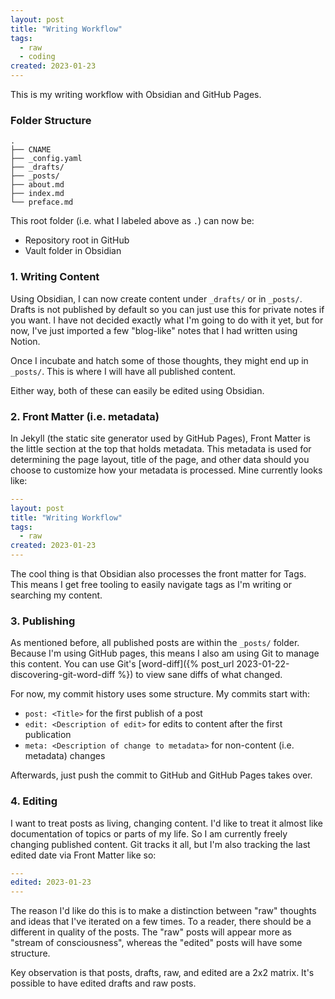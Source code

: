 ```yaml
---
layout: post
title: "Writing Workflow"
tags:
  - raw
  - coding
created: 2023-01-23
---
```

This is my writing workflow with Obsidian and GitHub Pages.

### Folder Structure
```
.
├── CNAME
├── _config.yaml
├── _drafts/
├── _posts/
├── about.md
├── index.md
└── preface.md
```

This root folder (i.e. what I labeled above as `.`) can now be:
* Repository root in GitHub
* Vault folder in Obsidian

### 1. Writing Content

Using Obsidian, I can now create content under `_drafts/` or in `_posts/`. Drafts is not published by default so you can just use this for private notes if you want. I have not decided exactly what I'm going to do with it yet, but for now, I've just imported a few "blog-like" notes that I had written using Notion.

Once I incubate and hatch some of those thoughts, they might end up in `_posts/`. This is where I will have all published content.

Either way, both of these can easily be edited using Obsidian.

### 2. Front Matter (i.e. metadata)

In Jekyll (the static site generator used by GitHub Pages), Front Matter is the little section at the top that holds metadata. This metadata is used for determining the page layout, title of the page, and other data should you choose to customize how your metadata is processed. Mine currently looks like:

```yaml
---
layout: post
title: "Writing Workflow"
tags:
  - raw
created: 2023-01-23
---
```

The cool thing is that Obsidian also processes the front matter for Tags. This means I get free tooling to easily navigate tags as I'm writing or searching my content.

### 3. Publishing

As mentioned before, all published posts are within the `_posts/` folder. Because I'm using GitHub pages, this means I also am using Git to manage this content. You can use Git's [word-diff]({% post_url 2023-01-22-discovering-git-word-diff %}) to view sane diffs of what changed.

For now, my commit history uses some structure. My commits start with:
* `post: <Title>` for the first publish of a post
* `edit: <Description of edit>` for edits to content after the first publication
* `meta: <Description of change to metadata>` for non-content (i.e. metadata) changes

Afterwards, just push the commit to GitHub and GitHub Pages takes over.

### 4. Editing

I want to treat posts as living, changing content. I'd like to treat it almost like documentation of topics or parts of my life. So I am currently freely changing published content. Git tracks it all, but I'm also tracking the last edited date via Front Matter like so:

```yaml
---
edited: 2023-01-23
---
```

The reason I'd like do this is to make a distinction between "raw" thoughts and ideas that I've iterated on a few times. To a reader, there should be a different in quality of the posts. The "raw" posts will appear more as "stream of consciousness", whereas the "edited" posts will have some structure.

Key observation is that posts, drafts, raw, and edited are a 2x2 matrix. It's possible to have edited drafts and raw posts.
